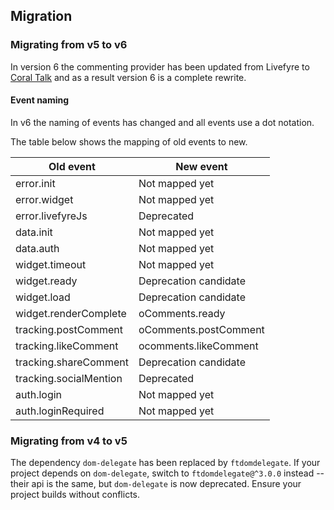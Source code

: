 ## Migration

### Migrating from v5 to v6

In version 6 the commenting provider has been updated from Livefyre to [Coral Talk](https://coralproject.net/talk/) and as a result version 6 is a complete rewrite.


#### Event naming

In v6 the naming of events has changed and all events use a dot notation.

The table below shows the mapping of old events to new.

| Old event              | New event                   |
| ---------------------- | --------------------------- |
| error.init             | Not mapped yet              |
| error.widget           | Not mapped yet              |
| error.livefyreJs       | Deprecated                  |
| data.init              | Not mapped yet              |
| data.auth              | Not mapped yet              |
| widget.timeout         | Not mapped yet              |
| widget.ready           | Deprecation candidate       |
| widget.load            | Deprecation candidate       |
| widget.renderComplete  | oComments.ready             |
| tracking.postComment   | oComments.postComment       |
| tracking.likeComment   | ocomments.likeComment       |
| tracking.shareComment  | Deprecation candidate       |
| tracking.socialMention | Deprecated                  |
| auth.login             | Not mapped yet              |
| auth.loginRequired     | Not mapped yet              |


### Migrating from v4 to v5

The dependency `dom-delegate` has been replaced by `ftdomdelegate`. If your project depends on `dom-delegate`, switch to `ftdomdelegate@^3.0.0` instead -- their api is the same, but `dom-delegate` is now deprecated. Ensure your project builds without conflicts.
